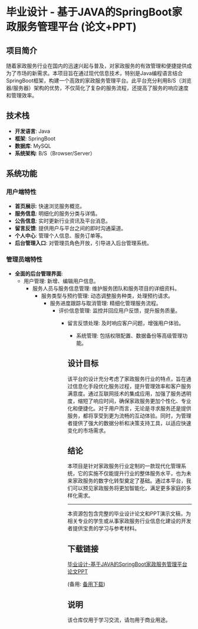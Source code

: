 # 毕业设计 - 基于JAVA的SpringBoot家政服务管理平台 (论文+PPT)

## 项目简介

随着家政服务行业在国内的迅速兴起与普及，对家政服务的有效管理和便捷提供成为了市场的新需求。本项目旨在通过现代信息技术，特别是Java编程语言结合SpringBoot框架，构建一个高效的家政服务管理平台。此平台充分利用B/S（浏览器/服务器）架构的优势，不仅简化了复杂的服务流程，还提高了服务的响应速度和管理效率。

## 技术栈

- **开发语言**: Java
- **框架**: SpringBoot
- **数据库**: MySQL
- **系统架构**: B/S（Browser/Server）

## 系统功能

### 用户端特性

- **首页展示**: 快速浏览服务概览。
- **服务信息**: 明细化的服务分类与详情。
- **公告信息**: 实时更新行业资讯及平台消息。
- **留言反馈**: 提供用户与平台之间的即时沟通渠道。
- **个人中心**: 管理个人信息、服务订单等。
- **后台管理入口**: 对管理员角色开放，引导进入后台管理系统。

### 管理员端特性

- **全面的后台管理界面**:
    - 用户管理: 新增、编辑用户信息。
        - 服务人员与服务信息管理: 维护服务团队和服务项目的详细资料。
            - 服务类型与预约管理: 动态调整服务种类，处理预约请求。
                - 服务进度跟踪与取消管理: 精细化管理服务流程。
                    - 评价信息管理: 监控并回应用户反馈，提升服务质量。
                        - 留言反馈处理: 及时响应客户问题，增强用户体验。
                            - 系统管理: 包括权限配置、数据备份等高级管理功能。

                            ## 设计目标

                            该平台的设计充分考虑了家政服务行业的特点，旨在通过信息化手段优化服务过程，提升管理效率和客户服务满意度。通过互联网技术的集成应用，加强了服务透明度，缩短了响应时间，确保家政服务更加个性化、专业化和便捷化。对于用户而言，无论是寻求服务还是提供服务，都将享受到更为流畅的互动体验。同时，为管理者提供了强大的数据分析和决策支持工具，以适应快速变化的市场需求。

                            ## 结论

                            本项目是针对家政服务行业定制的一款现代化管理系统，它的实施不仅能提升行业的整体服务水平，也为未来家政服务的数字化转型奠定了基础。通过本平台，我们可以预见家政服务将更加智能化，满足更多家庭的多样化需求。

                            ---

                            本资源包包含完整的毕业设计论文和PPT演示文稿，为相关专业的学生或从事家政服务行业信息化建设的开发者提供宝贵的学习与参考材料。

                            ## 下载链接
                            [毕业设计-基于JAVA的SpringBoot家政服务管理平台论文PPT](https://pan.quark.cn/s/cfa19fb6cf48) 

                            (备用: [备用下载](https://pan.baidu.com/s/1anpqMoM1sL0qT7fPv3fVMg?pwd=1234))

                            ## 说明

                            该仓库仅用于学习交流，请勿用于商业用途。
